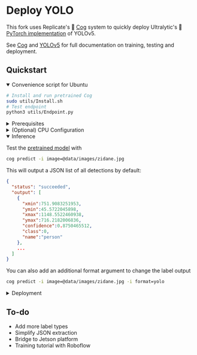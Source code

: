 # Deploy YOLO

This fork uses Replicate's 🐣 [Cog](https://github.com/replicate/cog) system to quickly deploy Ultralytic's 🚀 [PyTorch implementation](https://github.com/ultralytics/yolov5) of YOLOv5.

See [Cog](https://replicate.com/docs/creating-a-model#install-cog) and [YOLOv5](https://docs.ultralytics.com) for full documentation on training, testing and deployment.

## Quickstart

<details open>
<summary>Convenience script for Ubuntu</summary>

```bash
# Install and run pretrained Cog
sudo utils/Install.sh
# Test endpoint
python3 utils/Endpoint.py
```

</details>

<details>
<summary>Prerequisites</summary>

[Install Docker](https://docs.docker.com/get-docker/) and then install the newest version of Cog

```bash
# Use Docker convenience script if you dare
curl -fsSL https://get.docker.com -o get-docker.sh
sudo sh get-docker.sh
# Download and configure Cog binary
sudo curl -o /usr/local/bin/cog -L https://github.com/replicate/cog/releases/latest/download/cog_`uname -s`_`uname -m`
sudo chmod +x /usr/local/bin/cog
```

</details>

<details>
<summary>(Optional) CPU Configuration</summary>

If you want to deploy with a CPU change line 2 in [cog.yml](cog.yml) to false:

```yml
build:
  gpu: false
```

</details>
<details open>
<summary>Inference</summary>

Test the [pretrained model](https://github.com/ultralytics/yolov5/releases) with

```bash
cog predict -i image=@data/images/zidane.jpg
```

This will output a JSON list of all detections by default:

```json
{
  "status": "succeeded",
  "output": [
    {
      "xmin":751.9083251953,
      "ymin":45.5722045898,
      "xmax":1148.5522460938,
      "ymax":716.2182006836,
      "confidence":0.8750465512,
      "class":0,
      "name":"person"
    },
    ...
  ]
}
```

You can also add an additional format argument to change the label output

```bash
cog predict -i image=@data/images/zidane.jpg -i format=yolo
```

</details>

<details>
<summary>Deployment</summary>

STARTER: Deploy the model locally at [http://localhost:5000](http://localhost:5000) using the below premade scripts.

```bash
# To run on GPU
docker/run_gpu.sh
# OR to run on CPU
docker/run_cpu.sh
# Send test image once the container is running
curl http://localhost:5000/predict -X POST -F input=@docs/zidane.jpg
```

You should see the same JSON output from the Inference step.

ADVANCED: Deploy in the cloud using the [Cloudflare Tunnel guide](DEPLOYMENT.md)

</details>

## To-do

- Add more label types
- Simplify JSON extraction
- Bridge to Jetson platform
- Training tutorial with Roboflow
